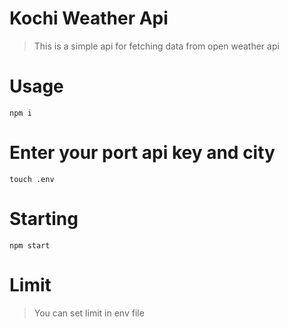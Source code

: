 # Kochi Weather Api

> This is a simple api for fetching data  from open weather api

# Usage 

``npm i ``

# Enter your port api key and city
``touch .env`` 

# Starting

``npm start``

# Limit 

> You can set limit in env file 